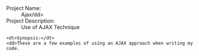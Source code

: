 <dl>
  <dt>Project Name:</dt>
  <dd>Ajax/dd>

  <dt>Project Description:</dt>
  <dd>Use of AJAX Technique</dd>
  

	<dt>Synopsis:</dt>
	<dd>These are a few examples of using an AJAX approach when writing my code.
</dd>
</dl>